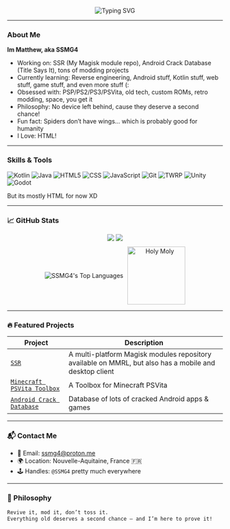 <!-- Typing Banner -->
<p align="center">
  <img src="https://readme-typing-svg.demolab.com?font=Fira+Code&weight=500&size=24&pause=1000&center=true&vCenter=true&width=435&lines=SSMG4+Here;Gamer,+lol;Developing+For+Fun!;I+Love+HTML;You+Still+Reading+This+Bruh?" alt="Typing SVG" />
</p>

---

### About Me

**Im Matthew, aka SSMG4**

* Working on: SSR (My Magisk module repo), Android Crack Database (Title Says It), tons of modding projects
* Currently learning: Reverse engineering, Android stuff, Kotlin stuff, web stuff, game stuff, and even more stuff (:
* Obsessed with: PSP/PS2/PS3/PSVita, old tech, custom ROMs, retro modding, space, you get it
* Philosophy: No device left behind, cause they deserve a second chance!
* Fun fact: Spiders don’t have wings... which is probably good for humanity
* I Love: HTML!

---

### Skills & Tools

![Kotlin](https://img.shields.io/badge/-Kotlin-7F52FF?logo=kotlin&logoColor=white&style=flat)
![Java](https://img.shields.io/badge/-Java-007396?logo=java&logoColor=white&style=flat)
![HTML5](https://img.shields.io/badge/-HTML5-E34F26?logo=html5&logoColor=white&style=flat)
![CSS](https://img.shields.io/badge/-CSS-663399?logo=css&logoColor=white&style=flat)
![JavaScript](https://img.shields.io/badge/-JavaScript-F4E21D?logo=javascript&logoColor=yellow&style=flat)
![Git](https://img.shields.io/badge/-Git-F05032?logo=git&logoColor=white&style=flat)
![TWRP](https://img.shields.io/badge/-TWRP-00A0E4?logo=android&logoColor=white&style=flat)
![Unity](https://img.shields.io/badge/-Unity-000000?logo=unity&logoColor=white&style=flat)
![Godot](https://img.shields.io/badge/-Godot-2596BE?logo=Godot&logoColor=white&style=flat)

But its mostly HTML for now XD

---

### 📈 GitHub Stats

<div align="center">
  <img src="https://github-readme-streak-stats.herokuapp.com/?user=SSMG4&theme=radical" />

  <img src="https://github-readme-stats.vercel.app/api?username=SSMG4&show_icons=true&theme=radical&hide=prs" />

  <div style="display: flex; justify-content: center; align-items: center; margin-top: 10px;">
    <img src="https://github-readme-stats.vercel.app/api/top-langs?username=SSMG4&show_icons=true&theme=tokyonight&layout=compact" alt="SSMG4's Top Languages" />
    <img src="https://media1.tenor.com/m/IQcYOoTEuXYAAAAd/holy-moly.gif" alt="Holy Moly" height="135px" style="margin-left: 10px;" />
  </div>
</div>

---

### 🔥 Featured Projects

| Project                                                    | Description                                              |
| ---------------------------------------------------------- | ---------------------------------------------------------|
| [`SSR`](https://github.com/SSMG4/SSR)        | A multi-platform Magisk modules repository available on MMRL, but also has a mobile and desktop client |
| [`Minecraft PSVita Toolbox`](https://github.com/SSMG4/Minecraft-PlayStationVita-Toolbox)               | A Toolbox for Minecraft PSVita |
| [`Android Crack Database`](https://github.com/SSMG4/Android-Crack-Database)              | Database of lots of cracked Android apps & games |

---

### 📬 Contact Me

* 📧 Email: [ssmg4@proton.me](mailto:ssmg4@proton.me)
* 🌍 Location: Nouvelle-Aquitaine, France 🇫🇷
* 🕹️ Handles: `@SSMG4` pretty much everywhere

---

### 💬 Philosophy

```bash
Revive it, mod it, don’t toss it.
Everything old deserves a second chance – and I’m here to prove it!
```

<!---
Matt192200/Matt192200 is a ✨ special ✨ repository because its `README.md` (this file) appears on your GitHub profile.
You can click the Preview link to take a look at your changes.
--->
